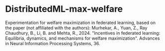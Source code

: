 # DistributedML-max-welfare

Experimentation for welfare maximization in federated learning, based on the paper (not affiliated with the authors):
Murhekar, A., Yuan, Z., Ray Chaudhury, B., Li, B. and Mehta, R., 2024. "Incentives in federated learning: Equilibria, dynamics, and mechanisms for welfare maximization". Advances in Neural Information Processing Systems, 36.
